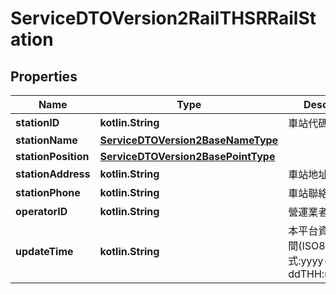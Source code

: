 
# ServiceDTOVersion2RailTHSRRailStation

## Properties
Name | Type | Description | Notes
------------ | ------------- | ------------- | -------------
**stationID** | **kotlin.String** | 車站代碼 | 
**stationName** | [**ServiceDTOVersion2BaseNameType**](ServiceDTOVersion2BaseNameType.md) |  | 
**stationPosition** | [**ServiceDTOVersion2BasePointType**](ServiceDTOVersion2BasePointType.md) |  | 
**stationAddress** | **kotlin.String** | 車站地址 | 
**stationPhone** | **kotlin.String** | 車站聯絡電話 |  [optional]
**operatorID** | **kotlin.String** | 營運業者代碼 | 
**updateTime** | **kotlin.String** | 本平台資料更新時間(ISO8601格式:yyyy-MM-ddTHH:mm:sszzz) | 



